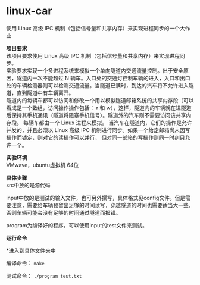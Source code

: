 # linux-car
使用 Linux 高级 IPC 机制（包括信号量和共享内存）来实现进程同步的一个大作业<br />

**项目要求**<br />
该项目要求使用 Linux 高级 IPC 机制（包括信号量和共享内存）来实现进程同步。<br />
实验要求实现一个多进程系统来模拟一个单向隧道内交通流量控制。出于安全原因，隧道内一次不能超过 N 辆车。入口处的交通灯控制车辆的进入，入口和出口处的车辆检测器则可以检测交通流量。当隧道已满时，到达的汽车将不允许进入隧道，直到隧道中有车辆离开。<br />
隧道内的每辆车都可以访问和修改一个用以模拟隧道邮箱系统的共享内存段（可以看成是一个数组，访问操作操作包括： r 和 w），这样，隧道内的车辆就在进隧道后保持其手机通讯（隧道将阻塞手机信号）。隧道外的汽车则不需要访问该共享内存段。
每辆车都由一个 Linux 进程来模拟。 当汽车在隧道内，它们的操作是允许并发的，并且必须以 Linux 高级 IPC 机制进行同步。如果一个给定邮箱尚未因写操作而锁定，则对它的读操作可以并行， 但对同一邮箱的写操作则同一时刻只允许一个。

**实验环境**<br />
VMwave，ubuntu虚拟机 64位

**具体步骤**<br />
src中放的是源代码

input中放的是测试的输入文件，也可另外撰写，具体格式见config文件。但是需要注意，需要给车辆预留出足够的时间读写，穿越隧道的时间也需要适当大一些，否则车辆可能会没有足够的时间通过隧道而报错。

program为编译好的程序，可以使用input的test文件来测试。

**运行命令**<br />

*进入到具体文件夹中

编译命令：
`make` 

测试命令：
`./program test.txt` 
